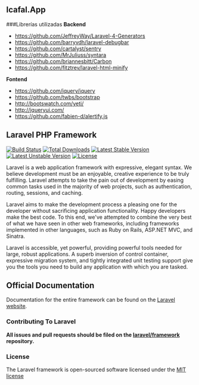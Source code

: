 ## Icafal.App
###Librerías utilizadas
**Backend**

- <https://github.com/JeffreyWay/Laravel-4-Generators>
- <https://github.com/barryvdh/laravel-debugbar>
- <https://github.com/cartalyst/sentry>
- <https://github.com/MrJuliuss/syntara>
- <https://github.com/briannesbitt/Carbon>
- <https://github.com/fitztrev/laravel-html-minify>

**Fontend**

- <https://github.com/jquery/jquery>
- <https://github.com/twbs/bootstrap>
- <http://bootswatch.com/yeti/>
- <http://jqueryui.com/>
- <https://github.com/fabien-d/alertify.js>


## Laravel PHP Framework

[![Build Status](https://travis-ci.org/laravel/framework.svg)](https://travis-ci.org/laravel/framework)
[![Total Downloads](https://poser.pugx.org/laravel/framework/downloads.svg)](https://packagist.org/packages/laravel/framework)
[![Latest Stable Version](https://poser.pugx.org/laravel/framework/v/stable.svg)](https://packagist.org/packages/laravel/framework)
[![Latest Unstable Version](https://poser.pugx.org/laravel/framework/v/unstable.svg)](https://packagist.org/packages/laravel/framework)
[![License](https://poser.pugx.org/laravel/framework/license.svg)](https://packagist.org/packages/laravel/framework)

Laravel is a web application framework with expressive, elegant syntax. We believe development must be an enjoyable, creative experience to be truly fulfilling. Laravel attempts to take the pain out of development by easing common tasks used in the majority of web projects, such as authentication, routing, sessions, and caching.

Laravel aims to make the development process a pleasing one for the developer without sacrificing application functionality. Happy developers make the best code. To this end, we've attempted to combine the very best of what we have seen in other web frameworks, including frameworks implemented in other languages, such as Ruby on Rails, ASP.NET MVC, and Sinatra.

Laravel is accessible, yet powerful, providing powerful tools needed for large, robust applications. A superb inversion of control container, expressive migration system, and tightly integrated unit testing support give you the tools you need to build any application with which you are tasked.

## Official Documentation

Documentation for the entire framework can be found on the [Laravel website](http://laravel.com/docs).

### Contributing To Laravel

**All issues and pull requests should be filed on the [laravel/framework](http://github.com/laravel/framework) repository.**

### License

The Laravel framework is open-sourced software licensed under the [MIT license](http://opensource.org/licenses/MIT)
